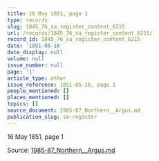 ```yaml
---
title: 16 May 1851, page 1
type: records
slug: 1845_76_sa_register_content_6215
url: /records/1845_76_sa_register_content_6215/
record_id: 1845_76_sa_register_content_6215
date: '1851-05-16'
date_display: null
volume: null
issue_number: null
page: '1'
article_type: other
issue_reference: 1851-05-16, page 1
people_mentioned: []
places_mentioned: []
topics: []
source_document: 1985-87_Northern__Argus.md
publication_slug: sa-register
---
```


16 May 1851, page 1

Source: [1985-87_Northern__Argus.md](/downloads/markdown/1985-87_Northern__Argus.md)
